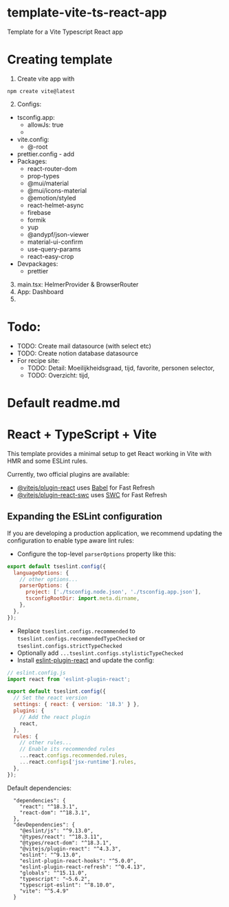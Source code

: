 # template-vite-ts-react-app

Template for a Vite Typescript React app

# Creating template

1. Create vite app with

```
npm create vite@latest

```

2. Configs:

- tsconfig.app:
  - allowJs: true
  -
- vite.config:
  - @-root
- prettier.config - add
- Packages:
  - react-router-dom
  - prop-types
  - @mui/material
  - @mui/icons-material
  - @emotion/styled
  - react-helmet-async
  - firebase
  - formik
  - yup
  - @andypf/json-viewer
  - material-ui-confirm
  - use-query-params
  - react-easy-crop
- Devpackages:
  - prettier

3. main.tsx: HelmerProvider & BrowserRouter
4. App: Dashboard
5.

# Todo:

- TODO: Create mail datasource (with select etc)
- TODO: Create notion database datasource
- For recipe site:
  - TODO: Detail: Moeilijkheidsgraad, tijd, favorite, personen selector,
  - TODO: Overzicht: tijd,

# Default readme.md

# React + TypeScript + Vite

This template provides a minimal setup to get React working in Vite with HMR and some ESLint rules.

Currently, two official plugins are available:

- [@vitejs/plugin-react](https://github.com/vitejs/vite-plugin-react/blob/main/packages/plugin-react/README.md) uses [Babel](https://babeljs.io/) for Fast Refresh
- [@vitejs/plugin-react-swc](https://github.com/vitejs/vite-plugin-react-swc) uses [SWC](https://swc.rs/) for Fast Refresh

## Expanding the ESLint configuration

If you are developing a production application, we recommend updating the configuration to enable type aware lint rules:

- Configure the top-level `parserOptions` property like this:

```js
export default tseslint.config({
  languageOptions: {
    // other options...
    parserOptions: {
      project: ['./tsconfig.node.json', './tsconfig.app.json'],
      tsconfigRootDir: import.meta.dirname,
    },
  },
});
```

- Replace `tseslint.configs.recommended` to `tseslint.configs.recommendedTypeChecked` or `tseslint.configs.strictTypeChecked`
- Optionally add `...tseslint.configs.stylisticTypeChecked`
- Install [eslint-plugin-react](https://github.com/jsx-eslint/eslint-plugin-react) and update the config:

```js
// eslint.config.js
import react from 'eslint-plugin-react';

export default tseslint.config({
  // Set the react version
  settings: { react: { version: '18.3' } },
  plugins: {
    // Add the react plugin
    react,
  },
  rules: {
    // other rules...
    // Enable its recommended rules
    ...react.configs.recommended.rules,
    ...react.configs['jsx-runtime'].rules,
  },
});
```

Default dependencies:

```
  "dependencies": {
    "react": "^18.3.1",
    "react-dom": "^18.3.1",
  },
  "devDependencies": {
    "@eslint/js": "^9.13.0",
    "@types/react": "^18.3.11",
    "@types/react-dom": "^18.3.1",
    "@vitejs/plugin-react": "^4.3.3",
    "eslint": "^9.13.0",
    "eslint-plugin-react-hooks": "^5.0.0",
    "eslint-plugin-react-refresh": "^0.4.13",
    "globals": "^15.11.0",
    "typescript": "~5.6.2",
    "typescript-eslint": "^8.10.0",
    "vite": "^5.4.9"
  }

```
